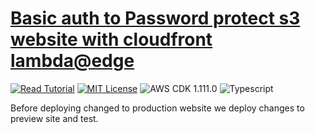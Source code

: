 # [Basic auth to Password protect s3 website with cloudfront lambda@edge](https://apoorv.blog/password-protect-s3-static-site/)

[![Read Tutorial](https://badgen.now.sh/badge/Read/Tutorial/purple)](https://apoorv.blog/password-protect-s3-static-site/)
[![MIT License](https://badgen.now.sh/badge/License/MIT/blue)](https://github.com/apoorvmote/cdk-examples/blob/master/License.md)
![AWS CDK 1.111.0](https://badgen.net/badge/aws-cdk/1.111.0/yellow)
![Typescript](https://badgen.net/badge/icon/typescript?icon=typescript&label)

Before deploying changed to production website we deploy changes to preview site and test.
